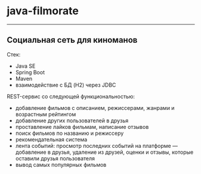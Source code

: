# java-filmorate
***
## Социальная сеть для киноманов

Стек:
- Java SE
- Spring Boot
- Maven
- взаимодействие с БД (H2) через JDBC

REST-сервис со следующей функциональностью:
- добавление фильмов с описанием, режиссерами, жанрами и возрастным рейтингом
- добавление других пользователей в друзья
- проставление лайков фильмам, написание отзывов
- поиск фильмов по названию и режиссеру
- рекомендательная система
- лента событий: просмотр последних событий на платформе — добавление в друзья, удаление из друзей, оценки и отзывы, которые оставили друзья пользователя
- вывод самых популярных фильмов
